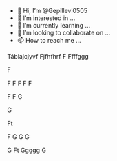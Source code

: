 - 👋 Hi, I’m @Gepillevi0505
- 👀 I’m interested in ...
- 🌱 I’m currently learning ...
- 💞️ I’m looking to collaborate on ...
- 📫 How to reach me ...

<!---
Gepillevi0505/Gepillevi0505 is a ✨ special ✨ repository because its `README.md` (this file) appears on your GitHub profile.
You can click the Preview link to take a look at your changes.
--->
Táblajcjyvf
Fjfhfhrf
F
Ffffggg

F

F
F
F
F
F

F
F
G


G

Ft





F
G
G
G

G
Ft
Ggggg
G
